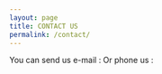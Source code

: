 ```yaml
---
layout: page
title: CONTACT US
permalink: /contact/
---
```


You can send us e-mail :
Or phone us : 